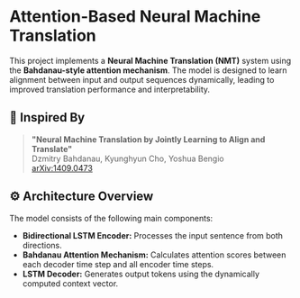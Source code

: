 # Attention-Based Neural Machine Translation

This project implements a **Neural Machine Translation (NMT)** system using the **Bahdanau-style attention mechanism**. The model is designed to learn alignment between input and output sequences dynamically, leading to improved translation performance and interpretability.



## 📄 Inspired By

> **"Neural Machine Translation by Jointly Learning to Align and Translate"**  
> Dzmitry Bahdanau, Kyunghyun Cho, Yoshua Bengio  
> [arXiv:1409.0473](https://arxiv.org/abs/1409.0473)



## ⚙️ Architecture Overview

The model consists of the following main components:

- **Bidirectional LSTM Encoder:** Processes the input sentence from both directions.
- **Bahdanau Attention Mechanism:** Calculates attention scores between each decoder time step and all encoder time steps.
- **LSTM Decoder:** Generates output tokens using the dynamically computed context vector.

